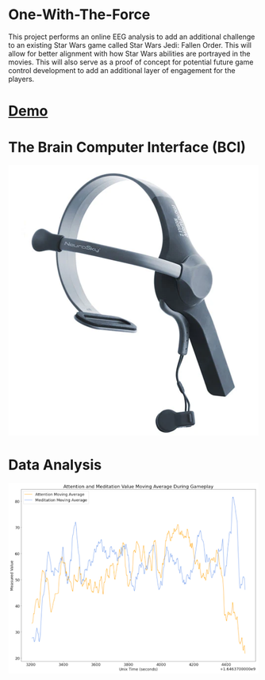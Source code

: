 # One-With-The-Force

This project performs an online EEG analysis to add an additional challenge to an existing Star Wars game called Star Wars Jedi: Fallen Order. This will allow for better alignment with how Star Wars abilities are portrayed in the movies. This will also serve as a proof of concept for potential future game control development to add an additional layer of engagement for the players.

# [Demo](https://youtu.be/iz1BLuDYzVQ)

# The Brain Computer Interface (BCI)
![](MindWave-headset.webp)

# Data Analysis
![](DataAnalysis.png)
